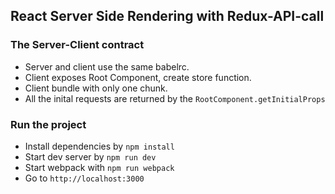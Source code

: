 ## React Server Side Rendering with Redux-API-call

### The Server-Client contract
* Server and client use the same babelrc.
* Client exposes Root Component, create store function.
* Client bundle with only one chunk.
* All the inital requests are returned by the ``RootComponent.getInitialProps``

### Run the project
* Install dependencies by `npm install`
* Start dev server by `npm run dev`
* Start webpack with `npm run webpack`
* Go to `http://localhost:3000`
